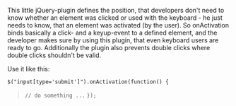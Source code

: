 This little jQuery-plugin defines the position, that developers don't need to know whether an element was clicked or used with the keyboard - he just needs to know, that an element was activated (by the user). So onActivation binds basically a click- and a keyup-event to a defined element, and the developer makes sure by using this plugin, that even keyboard users are ready to go. Additionally the plugin also prevents double clicks where double clicks shouldn't be valid.

Use it like this:

`$("input[type='submit']").onActivation(function() {`
> `// do something ...`
`});`